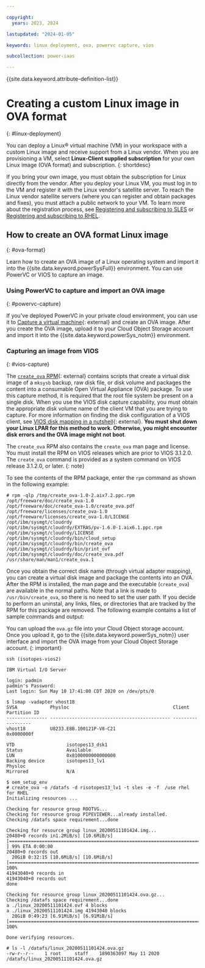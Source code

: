 ```yaml
---

copyright:
  years: 2023, 2024

lastupdated: "2024-01-05"

keywords: linux deployment, ova, powervc capture, vios

subcollection: power-iaas

---
```


{{site.data.keyword.attribute-definition-list}}



# Creating a custom Linux image in OVA format
{: #linux-deployment}

You can deploy a Linux&reg; virtual machine (VM) in your workspace with a custom Linux image and receive support from a Linux vendor. When you are provisioning a VM, select **Linux-Client supplied subscription** for your own Linux image (OVA format) and subscription.
{: shortdesc}

If you bring your own image, you must obtain the subscription for Linux directly from the vendor. After you deploy your Linux VM, you must log in to the VM and register it with the Linux vendor's satellite server. To reach the Linux vendor satellite servers (where you can register and obtain packages and fixes), you must attach a public network to your VM. To learn more about the registration process, see [Registering and subscribing to SLES](/docs/power-iaas?topic=power-iaas-using-linux#registering-sles) or [Registering and subscribing to RHEL](/docs/power-iaas?topic=power-iaas-linux-with-powervs#subscribing-to-rhel).

## How to create an OVA format Linux image
{: #ova-format}

Learn how to create an OVA image of a Linux operating system and import it into the {{site.data.keyword.powerSysFull}} environment. You can use PowerVC or VIOS to capture an image.

### Using PowerVC to capture and import an OVA image
{: #powervc-capture}

If you've deployed PowerVC in your private cloud environment, you can use it to [Capture a virtual machine](https://www.ibm.com/docs/en/powervc/2.0.3?topic=images-capturing-virtual-machine){: external} and create an OVA image. After you create the OVA image, upload it to your Cloud Object Storage account and import it into the {{site.data.keyword.powerSys_notm}} environment.

### Capturing an image from VIOS
{: #vios-capture}

<!--## Using VIOS to capture and import an OVA image
{: #vios-ova-cap}-->

The [`create_ova` RPM](https://cloud.ibm.com/media/docs/downloads/create_ova-1.0-2.aix7.2.ppc.rpm){: external} contains scripts that create a virtual disk image of a `mksysb` backup, raw disk file, or disk volume and packages the content into a consumable Open Virtual Appliance (OVA) package. To use this capture method, it is required that the root file system be present on a single disk. When you use the VIOS disk capture capability, you must obtain the appropriate disk volume name of the client VM that you are trying to capture. For more information on finding the disk configuration of a VIOS client, see [VIOS disk mapping in a nutshell](https://developer.ibm.com/articles/au-viosmapping/?mhsrc=ibmsearch_a&mhq=VOIS%20disk%20mapping){: external}. **You must shut down your Linux LPAR for this method to work. Otherwise, you might encounter disk errors and the OVA image might not boot**.

The `create_ova` RPM also contains the `create_ova` man page and license. You must install the RPM on VIOS releases which are prior to VIOS 3.1.2.0. The `create_ova` command is provided as a system command on VIOS release 3.1.2.0, or later.
{: note}

To see the contents of the RPM package, enter the `rpm` command as shown in the following example:

```text
# rpm -qlp /tmp/create_ova-1.0-2.aix7.2.ppc.rpm
/opt/freeware/doc/create_ova-1.0
/opt/freeware/doc/create_ova-1.0/create_ova.pdf
/opt/freeware/licenses/create_ova-1.0
/opt/freeware/licenses/create_ova-1.0/LICENSE
/opt/ibm/sysmgt/cloudrdy
/opt/ibm/sysmgt/cloudrdy/EXTRAS/pv-1.6.0-1.aix6.1.ppc.rpm
/opt/ibm/sysmgt/cloudrdy/LICENSE
/opt/ibm/sysmgt/cloudrdy/bin/cloud_setup
/opt/ibm/sysmgt/cloudrdy/bin/create_ova
/opt/ibm/sysmgt/cloudrdy/bin/print_ovf
/opt/ibm/sysmgt/cloudrdy/doc/create_ova.pdf
/usr/share/man/man1/create_ova.1
```

Once you obtain the correct disk name (through virtual adapter mapping), you can create a virtual disk image and package the contents into an OVA. After the RPM is installed, the man page and the executable (`create_ova`) are available in the normal paths. Note that a link is made to `/usr/bin/create_ova`, so there is no need to set the user path. If you decide to perform an uninstal, any links, files, or directories that are tracked by the RPM for this package are removed. The following example contains a list of sample commands and output:

You can upload the `ova.gz` file into your Cloud Object storage account. Once you upload it, go to the {{site.data.keyword.powerSys_notm}} user interface and import the OVA image from your Cloud Object Storage account.
{: important}

```text
ssh (isotopes-vios2)

IBM Virtual I/O Server

login: padmin
padmin's Password:
Last login: Sun May 10 17:41:00 CDT 2020 on /dev/pts/0

$ lsmap -vadapter vhost18
SVSA            Physloc                                      Client Partition ID
--------------- -------------------------------------------- ------------------
vhost18         U8233.E8B.100121P-V8-C21                     0x0000000f

VTD                   isotopes13_dsk1
Status                Available
LUN                   0x8100000000000000
Backing device        isotopes13_lv1
Physloc
Mirrored              N/A

$ oem_setup_env
# create_ova -o /datafs -d risotopes13_lv1 -t sles -e -f  /use rhel for RHEL
Initializing resources ...

Checking for resource group ROOTVG...
Checking for resource group PIPEVIEWER...already installed.
Checking /datafs space requirement...done

Checking for resource group linux_20200511101424.img...
20480+0 records in1.2MiB/s] [10.6MiB/s] [=======================================================================> ] 99% ETA 0:00:00
20480+0 records out
  20GiB 0:32:15 [10.6MiB/s] [10.6MiB/s] [=======================================================================>] 100%
41943040+0 records in
41943040+0 records out
done

Checking for resource group linux_20200511101424.ova.gz...
Checking /datafs space requirement...done
a ./linux_20200511101424.ovf 4 blocks
a ./linux_20200511101424.img 41943040 blocks
  20GiB 0:49:23 [6.91MiB/s] [6.91MiB/s] [=======================================================================>] 100%

Done verifying resources.

# ls -l /datafs/linux_20200511101424.ova.gz
-rw-r--r--    1 root     staff    1890363097 May 11 2020  /datafs/linux_20200511101424.ova.gz
```

<!--## Using the pvsadm tool to convert RHEL Qcow2 images to OVA image
{: pvsadm-convert-ova}

You can use the [pvsadm tool](https://github.com/ppc64le-cloud/pvsadm#readme){: external} to convert the RHEL 8.3 Qcow2 images to OVA image. The pvsadm tool is an open source tool and not an IBM-supported product. If you experience any issues with this tool, you can [open an issue](https://github.com/ppc64le-cloud/pvsadm/issues){: external} within the pvsadm tool GitHub repository. If you use any tool for RHEL releases that are in extended support, ensure that only the Extended Update Support (EUS)-related packages are downloaded and packaged by the tool.-->
